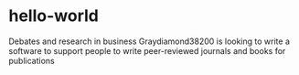 # hello-world
Debates and research in business
Graydiamond38200 is looking to write a software to support people to write peer-reviewed journals and books for publications
